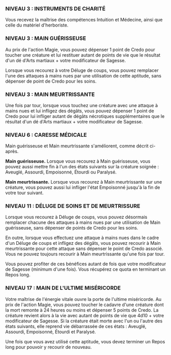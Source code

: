 
### NIVEAU 3 : INSTRUMENTS DE CHARITÉ

Vous recevez la maîtrise des compétences Intuition et Médecine, ainsi que celle du matériel d'herboriste.

### NIVEAU 3 : MAIN GUÉRISSEUSE

Au prix de l'action Magie, vous pouvez dépenser 1 point de Credo pour toucher une créature et lui restituer autant de points de vie que le résultat d'un dé d'Arts martiaux + votre modificateur de Sagesse.

Lorsque vous recourez à votre Déluge de coups, vous pouvez remplacer l'une des attaques à mains nues par une utilisation de cette aptitude, sans dépenser de point de Credo pour les soins.

### NIVEAU 3 : MAIN MEURTRISSANTE

Une fois par tour, lorsque vous touchez une créature avec une attaque à mains nues et lui infligez des dégâts, vous pouvez dépenser 1 point de Credo pour lui infliger autant de dégâts nécrotiques supplémentaires que le résultat d'un dé d'Arts martiaux + votre modificateur de Sagesse.

### NIVEAU 6 : CARESSE MÉDICALE

Main guérisseuse et Main meurtrissante s'améliorent, comme décrit ci-après.

**Main guérisseuse.** Lorsque vous recourez à Main guérisseuse, vous pouvez aussi mettre fin à l'un des états suivants sur la créature soignée : Aveuglé, Assourdi, Empoisonné, Étourdi ou Paralysé.

**Main meurtrissante.** Lorsque vous recourez à Main meurtrissante sur une créature, vous pouvez aussi lui infliger l'état Empoisonné jusqu'à la fin de votre tour suivant.

### NIVEAU 11 : DÉLUGE DE SOINS ET DE MEURTRISSURE

Lorsque vous recourez à Déluge de coups, vous pouvez désormais remplacer chacune des attaques à mains nues par une utilisation de Main guérisseuse, sans dépenser de points de Credo pour les soins.

En outre, lorsque vous effectuez une attaque à mains nues dans le cadre d'un Déluge de coups et infligez des dégâts, vous pouvez recourir à Main meurtrissante pour cette attaque sans dépenser le point de Credo associé. Vous ne pouvez toujours recourir à Main meurtrissante qu'une fois par tour.

Vous pouvez profiter de ces bénéfices autant de fois que votre modificateur de Sagesse (minimum d'une fois). Vous récupérez ce quota en terminant un Repos long.

### NIVEAU 17 : MAIN DE L'ULTIME MISÉRICORDE

Votre maîtrise de l'énergie vitale ouvre la porte de l'ultime miséricorde. Au prix de l'action Magie, vous pouvez toucher le cadavre d'une créature dont la mort remonte à 24 heures ou moins et dépenser 5 points de Credo. La créature revient alors à la vie avec autant de points de vie que 4d10 + votre modificateur de Sagesse. Si la créature était morte avec l'un ou l'autre des états suivants, elle reprend vie débarrassée de ces états : Aveuglé, Assourdi, Empoisonné, Étourdi et Paralysé.

Une fois que vous avez utilisé cette aptitude, vous devez terminer un Repos long pour pouvoir y recourir de nouveau.